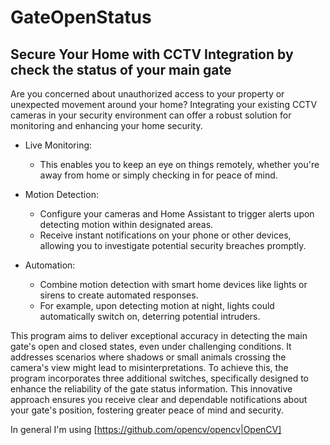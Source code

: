 # GateOpenStatus
## Secure Your Home with CCTV Integration by check the status of your main gate
Are you concerned about unauthorized access to your property or unexpected movement around your home? Integrating your existing CCTV cameras in your security environment can offer a robust solution for monitoring and enhancing your home security.

+ Live Monitoring:

  + This enables you to keep an eye on things remotely, whether you're away from home or simply checking in for peace of mind.
 
+ Motion Detection:

  + Configure your cameras and Home Assistant to trigger alerts upon detecting motion within designated areas.
  + Receive instant notifications on your phone or other devices, allowing you to investigate potential security breaches promptly.
 
+ Automation:

  + Combine motion detection with smart home devices like lights or sirens to create automated responses.
  + For example, upon detecting motion at night, lights could automatically switch on, deterring potential intruders.
 
This program aims to deliver exceptional accuracy in detecting the main gate's open and closed states, even under challenging conditions. It addresses scenarios where shadows or small animals crossing the camera's view might lead to misinterpretations. To achieve this, the program incorporates three additional switches, specifically designed to enhance the reliability of the gate status information. This innovative approach ensures you receive clear and dependable notifications about your gate's position, fostering greater peace of mind and security.

In general I'm using [https://github.com/opencv/opencv|OpenCV] 
